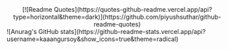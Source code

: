 <div align="center">[![Readme Quotes](https://quotes-github-readme.vercel.app/api?type=horizontal&theme=dark)](https://github.com/piyushsuthar/github-readme-quotes)</div>
![Anurag's GitHub stats](https://github-readme-stats.vercel.app/api?username=kaaangursoy&show_icons=true&theme=radical)
